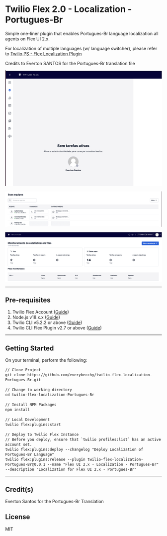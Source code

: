 # Twilio Flex 2.0 - Localization - Portugues-Br

Simple one-liner plugin that enables Portugues-Br language localization all agents on Flex UI 2.x.

For localization of multiple languages (w/ language switcher), please refer to [Twilio PS - Flex Localization Plugin](https://github.com/twilio-professional-services/plugin-flex-localization)

Credits to Everton SANTOS for the Portugues-Br translation file

![Flex 2.0 - Portugues-Br - Main](docs/doc1.png)

![Flex 2.0 - Portugues-Br - Teams](docs/doc2.png)

![Flex 2.0 - Portugues-Br - Queue Stats](docs/doc3.png)

---

## Pre-requisites

1. Twilio Flex Account ([Guide](https://support.twilio.com/hc/en-us/articles/360020442333-Setup-a-Twilio-Flex-Account))
2. Node.js v18.x.x ([Guide](https://docs.npmjs.com/downloading-and-installing-node-js-and-npm))
3. Twilio CLI v5.2.2 or above ([Guide](https://www.twilio.com/docs/twilio-cli/quickstart))
4. Twilio CLI Flex Plugin v2.7 or above ([Guide](https://www.twilio.com/docs/flex/developer/plugins/cli))

---

## Getting Started

On your terminal, perform the following:

```
// Clone Project
git clone https://github.com/everybecchy/twilio-flex-localization-Portugues-Br.git

// Change to working directory
cd twilio-flex-localization-Portugues-Br

// Install NPM Packages
npm install

// Local Development
twilio flex:plugins:start

// Deploy to Twilio Flex Instance
// Before you deploy, ensure that `twilio profiles:list` has an active account set.
twilio flex:plugins:deploy --changelog "Deploy Localization of Portugues-Br Language"
twilio flex:plugins:release --plugin twilio-flex-localization-Portugues-Br@0.0.1 --name "Flex UI 2.x - Localization - Portugues-Br" --description "Localization for Flex UI 2.x - Portugues-Br"
```

---

## Credit(s)

Everton Santos for the Portugues-Br Translation

## License

MIT
